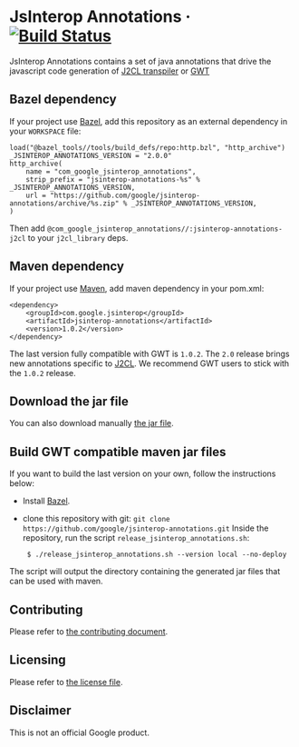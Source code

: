 # JsInterop Annotations   &middot; [![Build Status](https://secure.travis-ci.org/google/jsinterop-annotations.png?branch=master)](http://travis-ci.org/google/jsinterop-annotations)

JsInterop Annotations contains a set of java annotations that drive the
javascript code generation of [J2CL transpiler](https://github.com/google/j2cl)
or [GWT](https://github.com/gwtproject/gwt)

Bazel dependency
----------------
If your project use [Bazel](https://bazel.build), add this repository as an
external dependency in your `WORKSPACE` file:

```
load("@bazel_tools//tools/build_defs/repo:http.bzl", "http_archive")
_JSINTEROP_ANNOTATIONS_VERSION = "2.0.0"
http_archive(
    name = "com_google_jsinterop_annotations",
    strip_prefix = "jsinterop-annotations-%s" % _JSINTEROP_ANNOTATIONS_VERSION,
    url = "https://github.com/google/jsinterop-annotations/archive/%s.zip" % _JSINTEROP_ANNOTATIONS_VERSION,
)
```

Then add `@com_google_jsinterop_annotations//:jsinterop-annotations-j2cl` to
your `j2cl_library` deps.

Maven dependency
----------------
If your project use [Maven](https://maven.apache.org), add maven dependency in
your pom.xml:

    <dependency>
        <groupId>com.google.jsinterop</groupId>
        <artifactId>jsinterop-annotations</artifactId>
        <version>1.0.2</version>
    </dependency>

The last version fully compatible with GWT is `1.0.2`. The `2.0` release brings
new annotations specific to [J2CL](https://github.com/google/j2cl). We recommend
GWT users to stick with the `1.0.2` release.

Download the jar file
----------------------
You can also download manually [the jar file](https://repo1.maven.org/maven2/com/google/jsinterop/jsinterop-annotations/1.0.2/jsinterop-annotations-1.0.2.jar).

Build GWT compatible maven jar files
------------------------------------
If you want to build the last version on your own, follow the instructions
below:

- Install [Bazel](https://bazel.build/versions/master/docs/install.html).
- clone this repository with git: `git clone https://github.com/google/jsinterop-annotations.git`
 Inside the repository, run the script `release_jsinterop_annotations.sh`:

       $ ./release_jsinterop_annotations.sh --version local --no-deploy

 The script will output the directory containing the generated jar files that
 can be used with maven.

Contributing
------------
Please refer to [the contributing document](CONTRIBUTING.md).

Licensing
---------
Please refer to [the license file](LICENSE).

Disclaimer
----------
This is not an official Google product.

